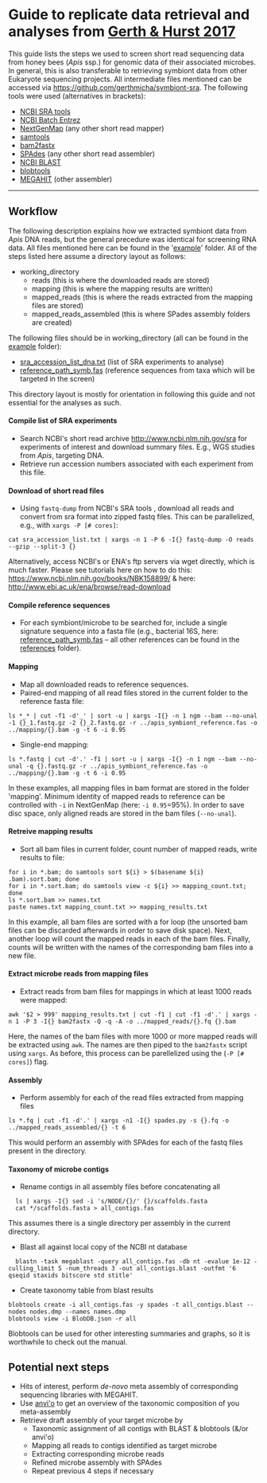 # Guide to replicate data retrieval and analyses from [Gerth & Hurst 2017](https://github.com/gerthmicha/symbiont-sra)

This guide lists the steps we used to screen short read sequencing data from honey bees (*Apis* ssp.) for genomic data of their associated microbes. In general, this is also transferable to retrieving symbiont data from other Eukaryote sequencing projects. All intermediate files mentioned can be accessed via https://github.com/gerthmicha/symbiont-sra. The following tools were used (alternatives in brackets):

+ [NCBI SRA tools](https://github.com/ncbi/sra-tools)
+ [NCBI Batch Entrez](http://www.ncbi.nlm.nih.gov/sites/batchentrez)
+ [NextGenMap](http://cibiv.github.io/NextGenMap/) (any other short read mapper)
+ [samtools](http://www.htslib.org/)
+ [bam2fastx](http://manpages.ubuntu.com/manpages/trusty/en/man1/bam2fastx.1.html)
+ [SPAdes](http://bioinf.spbau.ru/spades) (any other short read assembler)
+ [NCBI BLAST](https://blast.ncbi.nlm.nih.gov/Blast.cgi)
+ [blobtools](https://github.com/DRL/blobtools)
+ [MEGAHIT](https://github.com/voutcn/megahit) (other assembler)
---

## Workflow
The following description explains how we extracted symbiont data from *Apis* DNA reads, but the general precedure was identical for screening RNA data. All files mentioned here can be found in the '[example](https://github.com/gerthmicha/symbiont-sra/tree/master/example)' folder. All of the steps listed here assume a directory layout as follows:
+ working_directory
  + reads (this is where the downloaded reads are stored)
  + mapping (this is where the mapping results are written)
  + mapped_reads (this is where the reads extracted from the mapping files are stored)
  + mapped_reads_assembled (this is where SPades assembly folders are created)

The following files should be in working_directory (all can be found in the [example](https://github.com/gerthmicha/symbiont-sra/tree/master/example) folder):
+ [sra_accession_list_dna.txt](https://github.com/gerthmicha/symbiont-sra/blob/master/example/sra_accession_list_dna.txt) (list of SRA experiments to analyse)
+ [reference_path_symb.fas](https://github.com/gerthmicha/symbiont-sra/blob/master/example/reference_path_symb.fas) (reference sequences from taxa which will be targeted in the screen)

This directory layout is mostly for orientation in following this guide and not essential for the analyses as such.

#### Compile list of SRA experiments
+ Search NCBI's short read archive <http://www.ncbi.nlm.nih.gov/sra> for experiments of interest and download summary files. E.g., WGS studies from *Apis*, targeting DNA.
+ Retrieve run accession numbers associated with each experiment from this file.

#### Download of short read files
+ Using ```fastq-dump``` from NCBI's SRA tools , download all reads and convert from sra format into zipped fastq files. This can be parallelized, e.g., with ```xargs -P [# cores]```:
```shell
cat sra_accession_list.txt | xargs -n 1 -P 6 -I{} fastq-dump -O reads --gzip --split-3 {}
```
Alternatively, access NCBI's or ENA's ftp servers via wget directly, which is much faster. Please see tutorials here on how to do this: <https://www.ncbi.nlm.nih.gov/books/NBK158899/>
& here: 
<http://www.ebi.ac.uk/ena/browse/read-download>


#### Compile reference sequences
+ For each symbiont/microbe to be searched for, include a single signature sequence into a fasta file (e.g., bacterial 16S, here: [reference_path_symb.fas](https://github.com/gerthmicha/symbiont-sra/blob/master/example/reference_path_symb.fas) – all other references can be found in the [references](https://github.com/gerthmicha/symbiont-sra/tree/master/references) folder).

#### Mapping
+ Map all downloaded reads to reference sequences.
+ Paired-end mapping of all read files stored in the current folder to the reference fasta file:
```shell
ls *_* | cut -f1 -d'_' | sort -u | xargs -I{} -n 1 ngm --bam --no-unal -1 {}_1.fastq.gz -2 {}_2.fastq.gz -r ../apis_symbiont_reference.fas -o ../mapping/{}.bam -g -t 6 -i 0.95
```
+ Single-end mapping:
```shell
ls *.fastq | cut -d'.' -f1 | sort -u | xargs -I{} -n 1 ngm --bam --no-unal -q {}.fastq.gz -r ../apis_symbiont_reference.fas -o ../mapping/{}.bam -g -t 6 -i 0.95
```
In these examples, all mapping files in bam format are stored in the folder 'mapping'. Minimum identity of mapped reads to reference can be controlled with ```-i``` in NextGenMap (here: ```-i 0.95```=95%). In order to save disc space, only aligned reads are stored in the bam files (```--no-unal```).

#### Retreive mapping results
+ Sort all bam files in current folder, count number of mapped reads, write results to file:
```shell
for i in *.bam; do samtools sort ${i} > $(basename ${i} .bam).sort.bam; done
for i in *.sort.bam; do samtools view -c ${i} >> mapping_count.txt; done
ls *.sort.bam >> names.txt
paste names.txt mapping_count.txt >> mapping_results.txt
```
In this example, all bam files are sorted with a for loop (the unsorted bam files can be discarded afterwards in order to save disk space). Next, another loop will count the mapped reads in each of the bam files. Finally, counts will be written with the names of the corresponding bam files into a new file.

#### Extract microbe reads from mapping files
+ Extract reads from bam files for mappings in which at least 1000 reads were mapped:
```shell
awk '$2 > 999' mapping_results.txt | cut -f1 | cut -f1 -d'.' | xargs -n 1 -P 3 -I{} bam2fastx -Q -q -A -o ../mapped_reads/{}.fq {}.bam
```
Here, the names of the bam files with more 1000 or more mapped reads will be extracted using ```awk```. The names are then piped to the ```bam2fastx``` script using ```xargs```. As before, this process can be parellelized using the (```-P [# cores]```) flag.  

#### Assembly
+ Perform assembly for each of the read files extracted from mapping files
```shell
ls *.fq | cut -f1 -d'.' | xargs -n1 -I{} spades.py -s {}.fq -o ../mapped_reads_assembled/{} -t 6
```
This would perform an assembly with SPAdes for each of the fastq files present in the directory.

#### Taxonomy of microbe contigs
+ Rename contigs in all assembly files before concatenating all
```shell
  ls | xargs -I{} sed -i 's/NODE/{}/' {}/scaffolds.fasta
  cat */scaffolds.fasta > all_contigs.fas
```
This assumes there is a single directory per assembly in the current directory.
+ Blast all against local copy of the NCBI nt database
```shell
  blastn -task megablast -query all_contigs.fas -db nt -evalue 1e-12 -culling_limit 5 -num_threads 3 -out all_contigs.blast -outfmt '6 qseqid staxids bitscore std stitle'
```
+ Create taxonomy table from blast results
```shell
blobtools create -i all_contigs.fas -y spades -t all_contigs.blast --nodes nodes.dmp --names names.dmp
blobtools view -i BlobDB.json -r all
```
Blobtools can be used for other interesting summaries and graphs, so it is worthwhile to check out the manual.  


## Potential next steps
+ Hits of interest, perform *de-novo* meta assembly of corresponding sequencing libraries with MEGAHIT.
+ Use [anvi'o](https://peerj.com/articles/1319/) to get an overview of the taxonomic composition of you meta-assembly
+ Retrieve draft assembly of your target microbe by
  + Taxonomic assignment of all contigs with BLAST & blobtools (&/or anvi'o)
  + Mapping all reads to contigs identified as target microbe
  + Extracting corresponding microbe reads
  + Refined microbe assembly with SPAdes
  + Repeat previous 4 steps if necessary   
